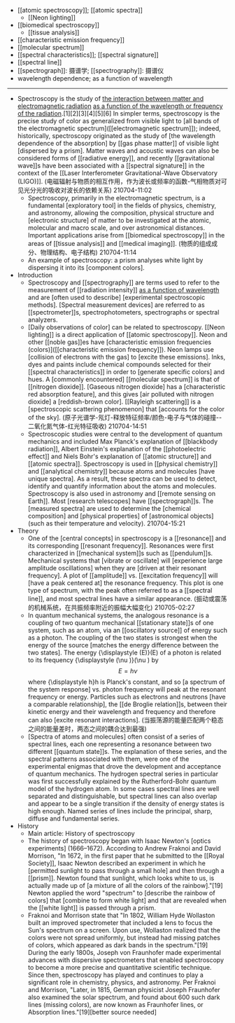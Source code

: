 - [[atomic spectroscopy]]; [[atomic spectra]]
    - [[Neon lighting]]
- [[biomedical spectroscopy]]
    - [[tissue analysis]]
- [[characteristic emission frequency]]
- [[molecular spectrum]]
- [[spectral characteristics]]; [[spectral signature]]
- [[spectral line]]
- [[spectrograph]]: 摄谱学; [[spectrography]]: 摄谱仪
- wavelength dependence; as a function of wavelength
- ---
- Spectroscopy is the study of [the interaction between matter and electromagnetic radiation](((-cguDKDJx))) [as a function of the wavelength or frequency of the radiation](((vRfAwVlfR))).[1][2][3][4][5][6] In simpler terms, spectroscopy is the precise study of color as generalized from visible light to [all bands of the electromagnetic spectrum]([[electromagnetic spectrum]]); indeed, historically, spectroscopy originated as the study of [the wavelength dependence of the absorption] by [[gas phase matter]] of visible light [dispersed by a prism]. Matter waves and acoustic waves can also be considered forms of [[radiative energy]], and recently [[gravitational wave]]s have been associated with a [[spectral signature]] in the context of the [[Laser Interferometer Gravitational-Wave Observatory (LIGO)]].
(电磁辐射与物质的相互作用，作为波长或频率的函数-气相物质对可见光分光的吸收对波长的依赖关系)
210704-11:02
    - Spectroscopy, primarily in the electromagnetic spectrum, is a fundamental [exploratory tool] in the fields of physics, chemistry, and astronomy, allowing the composition, physical structure and [electronic structure] of matter to be investigated at the atomic, molecular and macro scale, and over astronomical distances. Important applications arise from [[biomedical spectroscopy]] in the areas of [[tissue analysis]] and [[medical imaging]].
(物质的组成成分、物理结构、电子结构)
210704-11:14
    - An example of spectroscopy: a prism analyses white light by dispersing it into its [component colors].
- Introduction
    - Spectroscopy and [[spectrography]] are terms used to refer to the measurement of [[radiation intensity]] [as a function of wavelength](((vRfAwVlfR))) and are [often used to describe] [experimental spectroscopic methods]. [Spectral measurement devices] are referred to as [[spectrometer]]s, spectrophotometers, spectrographs or spectral analyzers.
    - [Daily observations of color] can be related to spectroscopy. [[Neon lighting]] is a direct application of [[atomic spectroscopy]]. Neon and other [[noble gas]]es have [characteristic emission frequencies (colors)]([[characteristic emission frequency]]). Neon lamps use [collision of electrons with the gas] to [excite these emissions]. Inks, dyes and paints include chemical compounds selected for their [[spectral characteristics]] in order to [generate specific colors] and hues. A [commonly encountered] [[molecular spectrum]] is that of [[nitrogen dioxide]]. [Gaseous nitrogen dioxide] has a [characteristic red absorption feature], and this gives [air polluted with nitrogen dioxide] a [reddish-brown color]. [[Rayleigh scattering]] is a [spectroscopic scattering phenomenon] that [accounts for the color of the sky].
(原子光谱学-氖灯-释放特征频率/颜色-电子与气体的碰撞--二氧化氮气体-红光特征吸收)
210704-14:51
    - Spectroscopic studies were central to the development of quantum mechanics and included Max Planck's explanation of [[blackbody radiation]], Albert Einstein's explanation of the [[photoelectric effect]] and Niels Bohr's explanation of [[atomic structure]] and [[atomic spectra]]. Spectroscopy is used in [[physical chemistry]] and [[analytical chemistry]] because atoms and molecules [have unique spectra]. As a result, these spectra can be used to detect, identify and quantify information about the atoms and molecules. Spectroscopy is also used in astronomy and [[remote sensing on Earth]]. Most [research telescopes] have [[spectrograph]]s. The [measured spectra] are used to determine the [chemical composition] and [physical properties] of [astronomical objects] (such as their temperature and velocity).
210704-15:21
- Theory
    - One of the [central concepts] in spectroscopy is a [[resonance]] and its corresponding [[resonant frequency]]. Resonances were first characterized in [[mechanical system]]s such as [[pendulum]]s. Mechanical systems that [vibrate or oscillate] will [experience large amplitude oscillations] when they are [driven at their resonant frequency]. A plot of [[amplitude]] vs. [[excitation frequency]] will [have a peak centered at] the resonance frequency. This plot is one type of spectrum, with the peak often referred to as a [[spectral line]], and most spectral lines have a similar appearance.
(振动或震荡的机械系统，在共振频率附近的振幅大幅变化)
210705-02:27
    - In quantum mechanical systems, the analogous resonance is a coupling of two quantum mechanical [[stationary state]]s of one system, such as an atom, via an [[oscillatory source]] of energy such as a photon. The coupling of the two states is strongest when the energy of the source [matches the energy difference between the two states]. The energy {\displaystyle (E)}(E) of a photon is related to its frequency {\displaystyle (\nu )}(\nu ) by $$E=h\nu$$ where {\displaystyle h}h is Planck's constant, and so [a spectrum of the system response] vs. photon frequency will peak at the resonant frequency or energy. Particles such as electrons and neutrons [have a comparable relationship], the [[de Broglie relation]]s, between their kinetic energy and their wavelength and frequency and therefore can also [excite resonant interactions].
(当振荡源的能量匹配两个稳态之间的能量差时，两态之间的耦合达到最强)
    - [Spectra of atoms and molecules] often consist of a series of spectral lines, each one representing a resonance between two different [[quantum state]]s. The explanation of these series, and the spectral patterns associated with them, were one of the experimental enigmas that drove the development and acceptance of quantum mechanics. The hydrogen spectral series in particular was first successfully explained by the Rutherford-Bohr quantum model of the hydrogen atom. In some cases spectral lines are well separated and distinguishable, but spectral lines can also overlap and appear to be a single transition if the density of energy states is high enough. Named series of lines include the principal, sharp, diffuse and fundamental series.
- History
    - Main article: History of spectroscopy
    - The history of spectroscopy began with Isaac Newton's [optics experiments] (1666–1672). According to Andrew Fraknoi and David Morrison, "In 1672, in the first paper that he submitted to the [[Royal Society]], Isaac Newton described an experiment in which he [permitted sunlight to pass through a small hole] and then through a [[prism]]. Newton found that sunlight, which looks white to us, is actually made up of [a mixture of all the colors of the rainbow]."[19] Newton applied the word "spectrum" to [describe the rainbow of colors] that [combine to form white light] and that are revealed when the [[white light]] is passed through a prism.
    - Fraknoi and Morrison state that "In 1802, William Hyde Wollaston built an improved spectrometer that included a lens to focus the Sun's spectrum on a screen. Upon use, Wollaston realized that the colors were not spread uniformly, but instead had missing patches of colors, which appeared as dark bands in the spectrum."[19] During the early 1800s, Joseph von Fraunhofer made experimental advances with dispersive spectrometers that enabled spectroscopy to become a more precise and quantitative scientific technique. Since then, spectroscopy has played and continues to play a significant role in chemistry, physics, and astronomy. Per Fraknoi and Morrison, "Later, in 1815, German physicist Joseph Fraunhofer also examined the solar spectrum, and found about 600 such dark lines (missing colors), are now known as Fraunhofer lines, or Absorption lines."[19][better source needed]
